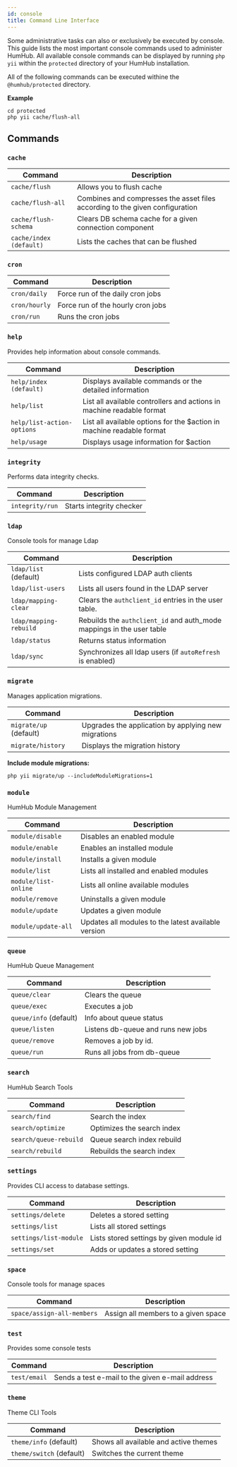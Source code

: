 ```yaml
---
id: console
title: Command Line Interface
---
```


Some administrative tasks can also or exclusively be executed by console. This guide lists the most
important console commands used to administer HumHub. All available console commands can be displayed 
by running `php yii` within the `protected` directory of your HumHub installation.

All of the following commands can be executed withine the `@humhub/protected` directory.

**Example**

```console
cd protected
php yii cache/flush-all
```

## Commands

### `cache`

| Command | Description |    
| -------- | ---------- |
| `cache/flush`  | Allows you to flush cache | 
| `cache/flush-all`        | Combines and compresses the asset files according to the given configuration |
| `cache/flush-schema`        |  Clears DB schema cache for a given connection component |
| `cache/index (default)`        |  Lists the caches that can be flushed |

### `cron`

| Command | Description |    
| -------- | ---------- |
| `cron/daily`  | Force run of the daily cron jobs | 
| `cron/hourly`        | Force run of the hourly cron jobs |
| `cron/run`        |  Runs the cron jobs |

### `help`

Provides help information about console commands.

| Command | Description |    
| -------- | ---------- |
| `help/index (default)  `  | Displays available commands or the detailed information | 
| `help/list   `        | List all available controllers and actions in machine readable format |
| `help/list-action-options`        |  List all available options for the $action in machine readable format |
| `help/usage`        |  Displays usage information for $action |


### `integrity`

Performs data integrity checks.
 
| Command | Description |    
| -------- | ---------- |
| `integrity/run`  |  Starts integrity checker |

### `ldap`

Console tools for manage Ldap

| Command | Description |    
| -------- | ---------- |
| `ldap/list` (default) | Lists configured LDAP auth clients | 
| `ldap/list-users`        | Lists all users found in the LDAP server |
| `ldap/mapping-clear` | Clears the `authclient_id` entries in the user table. |
| `ldap/mapping-rebuild`| Rebuilds the `authclient_id` and auth_mode mappings in the user table |
| `ldap/status`| Returns status information |
| `ldap/sync`| Synchronizes all ldap users (if `autoRefresh` is enabled) |

### `migrate`

Manages application migrations.

| Command | Description |    
| -------- | ---------- |
| `migrate/up` (default)| Upgrades the application by applying new migrations |
| `migrate/history`| Displays the migration history |

**Include module migrations:**

```console
php yii migrate/up --includeModuleMigrations=1
```

### `module`

HumHub Module Management

| Command | Description |    
| -------- | ---------- |
| `module/disable` | Disables an enabled module |
| `module/enable`| Enables an installed module |
| `module/install`|  Installs a given module |
| `module/list`| Lists all installed and enabled modules |
| `module/list-online`| Lists all online available modules |
| `module/remove`| Uninstalls a given module |
| `module/update`| Updates a given module |
| `module/update-all`| Updates all modules to the latest available version |

### `queue`

HumHub Queue Management

| Command | Description |    
| -------- | ---------- |
| `queue/clear` |  Clears the queue |
| `queue/exec`| Executes a job |
| `queue/info` (default) |  Info about queue status |
| `queue/listen`| Listens db-queue and runs new jobs |
| `queue/remove`| Removes a job by id. |
| `queue/run`| Runs all jobs from db-queue |

### `search`

HumHub Search Tools

| Command | Description |    
| -------- | ---------- |
| `search/find` |  Search the index |
| `search/optimize`| Optimizes the search index |
| `search/queue-rebuild` |  Queue search index rebuild |
| `search/rebuild`| Rebuilds the search index |     

### `settings`

Provides CLI access to database settings.

| Command | Description |    
| -------- | ---------- |
| `settings/delete` |  Deletes a stored setting |
| `settings/list`| Lists all stored settings |
| `settings/list-module` |  Lists stored settings by given module id |
| `settings/set`| Adds or updates a stored setting |     
            
### `space`

Console tools for manage spaces  

| Command | Description |    
| -------- | ---------- |
| `space/assign-all-members` |  Assign all members to a given space |

### `test`

Provides some console tests

| Command | Description |    
| -------- | ---------- |
| `test/email` | Sends a test e-mail to the given e-mail address |

### `theme`

Theme CLI Tools

| Command | Description |    
| -------- | ---------- |
| `theme/info` (default) | Shows all available and active themes |
| `theme/switch` (default) | Switches the current theme |

